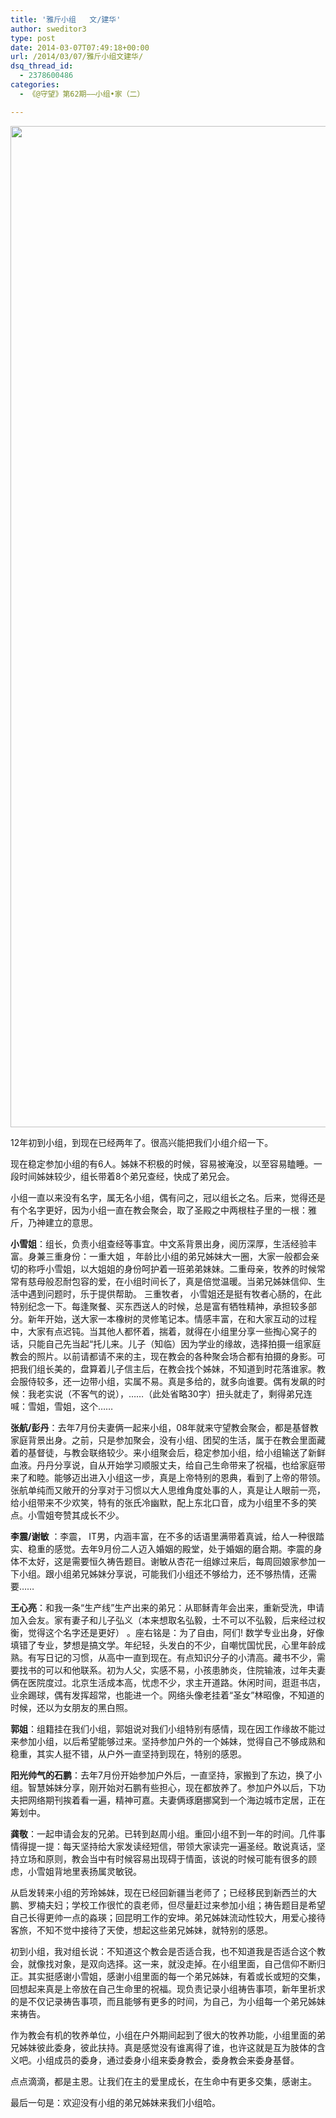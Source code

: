 ```yaml
---
title: '雅斤小组   文/建华'
author: sweditor3
type: post
date: 2014-03-07T07:49:18+00:00
url: /2014/03/07/雅斤小组文建华/
dsq_thread_id:
  - 2378600486
categories:
  - 《@守望》第62期——小组•家（二）

---
```

<p style="text-align: center;">
  <a href="http://t5.shwchurch.org/wp-content/uploads/2014/03/11小组·家之雅斤小组.jpg"><img class="aligncenter  wp-image-10557" alt="11小组·家之雅斤小组" src="http://t5.shwchurch.org/wp-content/uploads/2014/03/11小组·家之雅斤小组.jpg" width="2400" height="1602" srcset="http://t5.shwchurch.org/wp-content/uploads/2014/03/11小组·家之雅斤小组.jpg 4000w, http://t5.shwchurch.org/wp-content/uploads/2014/03/11小组·家之雅斤小组-600x400.jpg 600w, http://t5.shwchurch.org/wp-content/uploads/2014/03/11小组·家之雅斤小组-449x300.jpg 449w" sizes="(max-width: 2400px) 100vw, 2400px" /></a>
</p>

12年初到小组，到现在已经两年了。很高兴能把我们小组介绍一下。

现在稳定参加小组的有6人。姊妹不积极的时候，容易被淹没，以至容易瞌睡。一段时间姊妹较少，组长带着8个弟兄查经，快成了弟兄会。

小组一直以来没有名字，属无名小组，偶有问之，冠以组长之名。后来，觉得还是有个名字更好，因为小组一直在教会聚会，取了圣殿之中两根柱子里的一根：雅斤，乃神建立的意思。

**小雪姐**：组长，负责小组查经等事宜。中文系背景出身，阅历深厚，生活经验丰富。身兼三重身份：一重大姐 ，年龄比小组的弟兄姊妹大一圈，大家一般都会亲切的称呼小雪姐，以大姐姐的身份呵护着一班弟弟妹妹。二重母亲，牧养的时候常常有慈母般忍耐包容的爱，在小组时间长了，真是倍觉温暖。当弟兄姊妹信仰、生活中遇到问题时，乐于提供帮助。 三重牧者， 小雪姐还是挺有牧者心肠的，在此特别纪念一下。每逢聚餐、买东西送人的时候，总是富有牺牲精神，承担较多部分。新年开始，送大家一本橡树的灵修笔记本。情感丰富，在和大家互动的过程中，大家有点迟钝。当其他人都怀着，揣着，就得在小组里分享一些掏心窝子的话，只能自己先当起“托儿来。儿子（知临）因为学业的缘故，选择拍摄一组家庭教会的照片。以前请都请不来的主，现在教会的各种聚会场合都有拍摄的身影。可把我们组长美的，盘算着儿子信主后，在教会找个姊妹，不知道到时花落谁家。教会服侍较多，还一边带小组，实属不易。真是多给的，就多向谁要。偶有发飙的时候：我老实说（不客气的说），……（此处省略30字）扭头就走了，剩得弟兄连喊：雪姐，雪姐，这个……

**张航/彭丹**：去年7月份夫妻俩一起来小组，08年就来守望教会聚会，都是基督教家庭背景出身。之前，只是参加聚会，没有小组、团契的生活，属于在教会里面藏着的基督徒，与教会联络较少。来小组聚会后，稳定参加小组，给小组输送了新鲜血液。丹丹分享说，自从开始学习顺服丈夫，给自己生命带来了祝福，也给家庭带来了和睦。能够迈出进入小组这一步，真是上帝特别的恩典，看到了上帝的带领。张航单纯而又敞开的分享对于习惯以大人思维角度处事的人，真是让人眼前一亮，给小组带来不少欢笑，特有的张氏冷幽默，配上东北口音，成为小组里不多的笑点。小雪姐夸赞其成长不少。

**李震/谢敏** ：李震， IT男，内涵丰富，在不多的话语里满带着真诚，给人一种很踏实、稳重的感觉。去年9月份二人迈入婚姻的殿堂，处于婚姻的磨合期。李震的身体不太好，这是需要恒久祷告题目。谢敏从杏花一组嫁过来后，每周回娘家参加一下小组。跟小组弟兄姊妹分享说，可能我们小组还不够给力，还不够热情，还需要……

**王心亮**：和我一条“生产线”生产出来的弟兄：从耶稣青年会出来，重新受洗，申请加入会友。家有妻子和儿子弘义（本来想取名弘毅，士不可以不弘毅，后来经过权衡，觉得这个名字还是更好） 。座右铭是：为了自由，阿们! 数学专业出身，好像填错了专业，梦想是搞文学。年纪轻，头发白的不少，自嘲忧国忧民，心里年龄成熟。有写日记的习惯，从高中一直到现在。有点知识分子的小清高。藏书不少，需要找书的可以和他联系。初为人父，实感不易，小孩患肺炎，住院输液，过年夫妻俩在医院度过。北京生活成本高，忧虑不少，求主开道路。休闲时间，逛逛书店，业余踢球，偶有发挥超常，也能进一个。网络头像老挂着“圣女”林昭像，不知道的时候，还以为女朋友的黑白照。

**郭姐**：组籍挂在我们小组，郭姐说对我们小组特别有感情，现在因工作缘故不能过来参加小组，以后希望能够过来。坚持参加户外的一个姊妹，觉得自己不够成熟和稳重，其实人挺不错，从户外一直坚持到现在，特别的感恩。

**阳光帅气的石鹏**：去年7月份开始参加户外后，一直坚持，家搬到了东边，换了小组。智慧姊妹分享，刚开始对石鹏有些担心，现在都放养了。参加户外以后，下功夫把网络期刊挨着看一遍，精神可嘉。夫妻俩琢磨挪窝到一个海边城市定居，正在筹划中。

**龚敬**：一起申请会友的兄弟。已转到赵周小组。重回小组不到一年的时间。几件事情得提一提：每天坚持给大家发读经短信，带领大家读完一遍圣经。敢说真话，坚持立场和原则，教会当中有时候容易出现碍于情面，该说的时候可能有很多的顾虑，小雪姐背地里表扬属灵敏锐。

从启发转来小组的芳玲姊妹，现在已经回新疆当老师了；已经移民到新西兰的大鹏、罗楠夫妇；学校工作很忙的袁老师，但尽量赶过来参加小组；祷告题目是希望自己长得更帅一点的淼瑛；回昆明工作的安坤。弟兄姊妹流动性较大，用爱心接待客旅，不知不觉中接待了天使，想起这些弟兄姊妹，就特别的感恩。

初到小组，我对组长说：不知道这个教会是否适合我，也不知道我是否适合这个教会，就像找对象，是双向选择。这一来，就没走掉。在小组里面，自己信仰不断归正。其实挺感谢小雪姐，感谢小组里面的每一个弟兄姊妹，有着或长或短的交集，回想起来真是上帝放在自己生命里的祝福。现负责记录小组祷告事项，新年里祈求的是不仅记录祷告事项，而且能够有更多的时间，为自己，为小组每一个弟兄姊妹来祷告。

作为教会有机的牧养单位，小组在户外期间起到了很大的牧养功能，小组里面的弟兄姊妹彼此委身，彼此扶持。真是感觉没有谁离得了谁，也许这就是互为肢体的含义吧。小组成员的委身，通过委身小组来委身教会，委身教会来委身基督。

点点滴滴，都是主恩。让我们在主的爱里成长，在生命中有更多交集，感谢主。

最后一句是：欢迎没有小组的弟兄姊妹来我们小组哈。

&nbsp;
